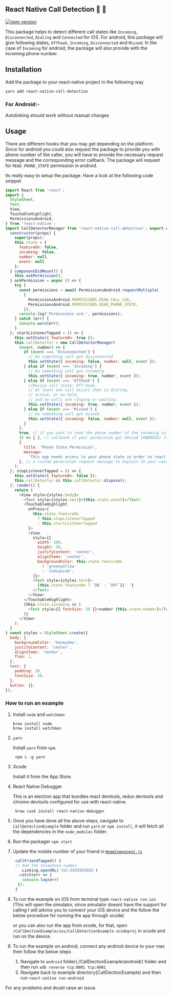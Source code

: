 ## React Native Call Detection 🎉 🎊
[![npm version](https://badge.fury.io/js/react-native-call-detection.svg)](https://badge.fury.io/js/react-native-call-detection)

This package helps to detect different call states like `Incoming`, `Disconnected`, `Dialing` and `Connected` for iOS. For android, this package will give following states, `Offhook`, `Incoming`, `Disconnected` and `Missed`. In the case of `Incoming` for android, the package will also provide with the incoming phone number.

## Installation

Add the package to your react-native project in the following way

```shell
yarn add react-native-call-detection

```

### For Android:-
Autolinking should work without manual changes

## Usage
There are different hooks that you may get depending on the platform. Since for android you could also request the package to provide you with phone number of the caller, you will have to provide the necessary request message and the corresponding error callback. The package will request for `READ_PHONE_STATE` permission in android.

Its really easy to setup the package. Have a look at the following code snippet

``` javascript
import React from 'react';
import {
  StyleSheet,
  Text,
  View,
  TouchableHighlight,
  PermissionsAndroid,
} from 'react-native';
import CallDetectorManager from 'react-native-call-detection'; export default class App extends React.Component {
  constructor(props) {
    super(props);
    this.state = {
      featureOn: false,
      incoming: false,
      number: null,
      event: null
    };
  } componentDidMount() {
    this.askPermission();
  } askPermission = async () => {
    try {
      const permissions = await PermissionsAndroid.requestMultiple(
        [
          PermissionsAndroid.PERMISSIONS.READ_CALL_LOG,
          PermissionsAndroid.PERMISSIONS.READ_PHONE_STATE,
        ]);
      console.log('Permissions are:', permissions);
    } catch (err) {
      console.warn(err);
    }
  }; startListenerTapped = () => {
    this.setState({ featureOn: true });
    this.callDetector = new CallDetectorManager(
      (event, number) => {
        if (event === 'Disconnected') {
          // Do something call got disconnected
          this.setState({ incoming: false, number: null, event });
        } else if (event === 'Incoming') {
          // Do something call got incoming
          this.setState({ incoming: true, number, event });
        } else if (event === 'Offhook') {
          //Device call state: Off-hook.
          // At least one call exists that is dialing,
          // active, or on hold,
          // and no calls are ringing or waiting.
          this.setState({ incoming: true, number, event });
        } else if (event === 'Missed') {
          // Do something call got missed
          this.setState({ incoming: false, number: null, event });
        }
      },
      true, // if you want to read the phone number of the incoming call [ANDROID], otherwise false
      () => { }, // callback if your permission got denied [ANDROID] [only if you want to read incoming number] default: console.error
      {
        title: 'Phone State Permission',
        message:
          'This app needs access to your phone state in order to react and/or to adapt to incoming calls.',
      }, // a custom permission request message to explain to your user, why you need the permission [recommended] - this is the default one
    );
  }; stopListenerTapped = () => {
    this.setState({ featureOn: false });
    this.callDetector && this.callDetector.dispose();
  }; render() {
    return (
      <View style={styles.body}>
        <Text style={styles.text}>{this.state.event}</Text>
        <TouchableHighlight
          onPress={
            this.state.featureOn
              ? this.stopListenerTapped
              : this.startListenerTapped
          }>
          <View
            style={{
              width: 100,
              height: 50,
              justifyContent: 'center',
              alignItems: 'center',
              backgroundColor: this.state.featureOn
                ? 'greenyellow'
                : 'indianred',
            }}>
            <Text style={styles.text}>
              {this.state.featureOn ? `ON` : `OFF`}{' '}
            </Text>
          </View>
        </TouchableHighlight>
        {this.state.incoming && (
          <Text style={{ fontSize: 50 }}>number {this.state.number}</Text>
        )}
      </View>
    );
  }
} const styles = StyleSheet.create({
  body: {
    backgroundColor: 'honeydew',
    justifyContent: 'center',
    alignItems: 'center',
    flex: 1,
  },
  text: {
    padding: 20,
    fontSize: 20,
  },
  button: {},
});
```

### How to run an example

1. Install `node` and `watchman`

	```
	brew install node
	brew install watchman

	```

2. `yarn`

    Install `yarn` from `npm`.

        npm i -g yarn

3. Xcode

    Install it from the App Store.

4. React Native Debugger

    This is an electron app that bundles react devtools, redux devtools and chrome devtools configured for use with react-native.

        brew cask install react-native-debugger
5. Once you have done all the above steps, navigate to `CallDetectionExample` folder and run `yarn` or `npm install`, it will fetch all the dependencies in the `node_modules` folder.

6. Run the packager
	`npm start`

7. Update the mobile number of your friend in [`HomeComponent.js`](CallDetectionExample/src/HomeComponent.js)


	```javascript
	 callFriendTapped() {
	 // Add the telephone number
    	Linking.openURL('tel:5555555555')
      .catch(err => {
        console.log(err)
      });
  	 }

	```

7. To run the example on iOS from terminal type
	`react-native run-ios` (This will open the simulator, since simulator doesnt have the support for calling I will advice you to connect your iOS device and the follow the below procedure for running the app through xcode)

	or you can also run the app from xcode, for that, open `/CallDectionExample/ios/CallDetectionExample.xcodeproj` in xcode and run on the device.

8. To run the example on android, connect any android device to your mac then follow the below steps
	1. Navigate to `android` folder(./CallDectionExample/android/) folder and then run `adb reverse tcp:8081 tcp:8081`
	2. Navigate back to example directory(CallDectionExample) and then run
	`react-native run-android`

For any problems and doubt raise an issue.
